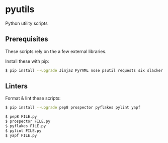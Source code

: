 # pyutils
Python utility scripts

## Prerequisites
These scripts rely on the a few external libraries.

Install these with pip:

```bash
$ pip install --upgrade Jinja2 PyYAML nose psutil requests six slacker
```
## Linters

Format & lint these scripts:

```bash
$ pip install --upgrade pep8 prospector pyflakes pylint yapf
```

```bash
$ pep8 FILE.py
$ prospector FILE.py
$ pyflakes FILE.py
$ pylint FILE.py
$ yapf FILE.py
```
